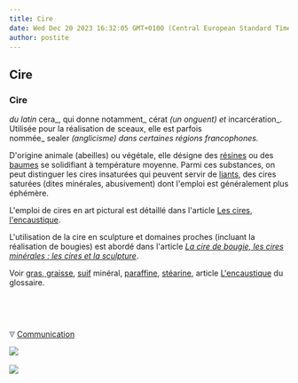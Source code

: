 ```yaml
---
title: Cire
date: Wed Dec 20 2023 16:32:05 GMT+0100 (Central European Standard Time)
author: postite
---
```


## Cire
### Cire
 _du latin_ cera_, qui donne notamment_ cérat _(un onguent) et_ incarcération_.  
Utilisée pour la réalisation de sceaux, elle est parfois  
nommée_ sealer _(anglicisme) dans certaines régions francophones._

D'origine animale (abeilles) ou végétale, elle désigne des [résines](resine.html) ou des [baumes](baume.html) se solidifiant à température moyenne. Parmi ces substances, on peut distinguer les cires insaturées qui peuvent servir de [liants](liants.html), des cires saturées (dites minérales, abusivement) dont l'emploi est généralement plus éphémère.

L'emploi de cires en art pictural est détaillé dans l'article [Les cires, l'encaustique](cires.html).

L'utilisation de la cire en sculpture et domaines proches (incluant la réalisation de bougies) est abordé dans l'article _[La cire de bougie, les cires minérales : les cires et la sculpture](ciredebougie.html)_.

Voir [gras, graisse](gras.html), [suif](suif.html) minéral, [paraffine](paraffine.html), [stéarine](stearine.html), article [L'encaustique](encaustique.html) du glossaire.



 

 ![](images/transparent122x1.gif)

![](images/flechebas.gif) [Communication](http://www.artrealite.com/annonceurs.htm) 

[![](https://cbonvin.fr/sites/regie.artrealite.com/visuels/campagne1.png)](index-2.html#20131014)

![](https://cbonvin.fr/sites/regie.artrealite.com/visuels/campagne2.png)